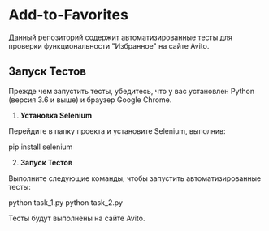 # Add-to-Favorites

Данный репозиторий содержит автоматизированные тесты для проверки функциональности "Избранное" на сайте Avito.

## Запуск Тестов

Прежде чем запустить тесты, убедитесь, что у вас установлен Python (версия 3.6 и выше) и браузер Google Chrome.

1. **Установка Selenium**

Перейдите в папку проекта и установите Selenium, выполнив:

pip install selenium

2. **Запуск Тестов**

Выполните следующие команды, чтобы запустить автоматизированные тесты:

python task_1.py
python task_2.py

Тесты будут выполнены на сайте Avito.
